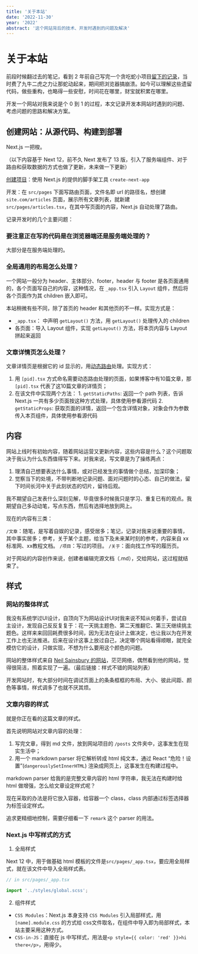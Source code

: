 ```yaml
---
title: '关于本站'
date: '2022-11-30'
year: '2022'
abstract: '这个网站背后的技术、开发时遇到的问题及解决'
---
```


# 关于本站

前段时候翻过去的笔记，看到 2 年前自己写完一个贪吃蛇小项目[留下的记录](/post/贪吃蛇)，当时费了九牛二虎之力让那蛇动起来，期间把浏览器搞崩溃。如今可以理解这些遗留代码，做些重构，也略得一些安慰，时间花在哪里，财宝就积累在哪里。

开发一个网站对我来说是个 0 到 1 的过程，本文记录开发本网站时遇到的问题、考虑问题的思路和解决方案。

## 创建网站：从源代码、构建到部署

Next.js 一把梭。

（以下内容基于 Next 12，前不久 Next 发布了 13 版，引入了服务端组件、对于路由和获取数据的方式也做了更新，未来做一下更新）

[创建项目](https://nextjs.org/docs/getting-started)：使用 Next.js 的提供的脚手架工具 `create-next-app`

开发：在 `src/pages` 下面写路由页面，文件名即 url 的路径名，想创建 `site.com/articles` 页面，展示所有文章列表，就新建 `src/pages/articles.tsx`，在其中写页面的内容，Next.js 自动处理了路由。

记录开发时的几个主要问题：

### 要注意正在写的代码是在浏览器端还是服务端处理的？

大部分是在服务端处理的。

### 全局通用的布局怎么处理？

一个网站一般分为 header、主体部分、footer，header 与 footer 是各页面通用的，各个页面写自己的内容，这种情况，在 `_app.tsx` 引入 `Layout` 组件，然后将各个页面作为其 children 嵌入即可。

本站稍微有些不同，除了首页的 header 和其他页的不一样。实现方式是：
  - `_app.tsx`： 中声明 `getLayout()` 方法，用 `getLayout()` 处理传入的 children
  - 各页面：导入 Layout 组件，实现 `getLayout()` 方法，将本页内容与 Layout 拼起来返回

### 文章详情页怎么处理？

文章详情页是根据它的 id 显示的，用[动态路由](https://nextjs.org/docs/routing/dynamic-routes)处理。实现方式：
  1. 用 `[pid].tsx` 方式命名需要动态路由处理的页面，如果博客中有10篇文章，那 `[pid].tsx` 代表了这10篇文章的详情页；
  2. 在该文件中实现两个方法：
    1. `getStaticPaths`: 返回一个 path 列表，告诉 Next.js 一共有多少页面按这种方式处理，具体使用参看源代码
    2. `getStaticProps`: 获取页面的详情，返回一个包含详情对象，对象会作为参数传入本页组件，具体使用参看源代码

## 内容

网站上线时有初始内容，随着网站运营又更新内容，这些内容是什么？这个问题取决于我认为什么东西值得写下来。对我来说，写文章是为了操练两点：

  1. 理清自己想要表达什么事情，或对已经发生的事情做个总结，加深印象；
  2. 觉察当下的处境，不带判断地记录问题、面对问题时的心态、自己的做法，留下时间长河中关于此刻状态的切片，留待后观。

我不期望自己发表什么深刻见解，毕竟很多时候我只是学习、重复已有的观点。我期望自己多动动笔，写点东西，然后有选择地放到网上。

现在的内容有三类：

`/文章`：随笔，是写着自娱的记录，感受居多；笔记，记录对我来说重要的事情，其中事实居多；参考，关于某个主题，给当下及未来某时刻的参考，内容来自 xx标准网、xx教程文档。
`/项目`：写过的项目。
`/关于`：面向找工作写的履历页。

对于网站的内容创作来说，创建者编辑完源文档（.md），交给网站，这过程就结束了。

## 样式

### 网站的整体样式

我没有系统学过UI设计，自顶向下为网站设计UI对我来说不知从何着手，尝试自主设计，发现自己反反复复于：花一天挑主题色、第二天推翻它、第三天继续挑主题色。这样来来回回耗费很多时间，因为无法在设计上做决定，也让我以为在开发工作上也无法推进。后来在设计这事上放过自己，决定哪个网站看得顺眼，就完全模仿它的设计，只做实现，不想为什么要用这个颜色的问题。

网站的整体样式来自 [Neil Sainsbury 的网站](https://www.neilwithdata.com/)，茫茫网络，偶然看到他的网站，觉得很简洁，照着实现了一遍。（最后链接：样式不错的网站列表）

开发网站时，有大部分时间在调试页面上的条条框框的布局、大小、彼此间距、颜色等事情，样式调多了也就不厌其烦。

### 文章内容的样式

就是你正在看的这篇文章的样式。

首先说明网站对文章内容的处理：

1. 写完文章，得到 md 文件，放到网站项目的 `/posts` 文件夹中，这事发生在现实生活中；
2. 用一个 markdown parser 将它解析转成 html 纯文本，通过 React “危险！设置”(`dangerouslySetInnerHTML`) 渲染成网页上，这事发生在构建过程中。

markdown parser 给我的是完整文章内容的 html 字符串，我无法在构建时给 html 做增强，怎么给文章设定样式呢？

现在采取的办法是将它放入容器，给容器一个 class，class 内部通过标签选择器为标签设定样式。

追求更精细地控制，需要仔细看一下 `remark` 这个 parser 的用法。

### Next.js 中写样式的方式

1. 全局样式

Next 12 中，用于做基础 html 模板的文件是`src/pages/_app.tsx`，要应用全局样式，就在该文件中导入全局样式表。

```js
// in src/pages/_app.tsx

import '../styles/global.scss';
```

2. 组件样式

- `CSS Modules`：Next.js 本身支持 `CSS Modules` 引入局部样式，用 `[name].module.css` 的方式给 css文件取名，在组件中导入即为局部样式，本站主要采用这种方式。
- `CSS-in-JS`：直接在 js 中写样式，用法是`<p style={{ color: 'red' }}>hi there</p>`，用得少。
